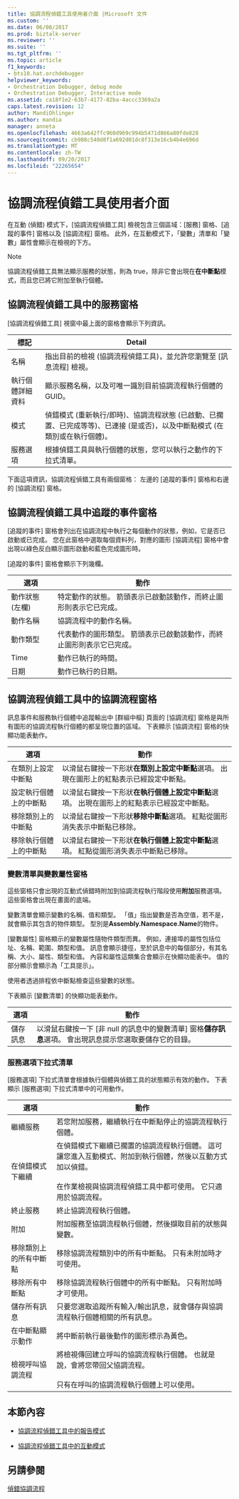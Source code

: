 ```yaml
---
title: 協調流程偵錯工具使用者介面 |Microsoft 文件
ms.custom: ''
ms.date: 06/08/2017
ms.prod: biztalk-server
ms.reviewer: ''
ms.suite: ''
ms.tgt_pltfrm: ''
ms.topic: article
f1_keywords:
- bts10.hat.orchdebugger
helpviewer_keywords:
- Orchestration Debugger, debug mode
- Orchestration Debugger, Interactive mode
ms.assetid: ca18f1e2-63b7-4177-82ba-4accc3369a2a
caps.latest.revision: 12
author: MandiOhlinger
ms.author: mandia
manager: anneta
ms.openlocfilehash: 4663a642ffc960d969c994b5471d866a80fde828
ms.sourcegitcommit: cb908c540d8f1a692d01dc8f313e16cb4b4e696d
ms.translationtype: MT
ms.contentlocale: zh-TW
ms.lasthandoff: 09/20/2017
ms.locfileid: "22265654"
---
```

# <a name="orchestration-debugger-user-interface"></a>協調流程偵錯工具使用者介面
在互動 (偵錯) 模式下，[協調流程偵錯工具] 檢視包含三個區域：[服務] 窗格、[追蹤的事件] 窗格以及 [協調流程] 窗格。 此外，在互動模式下，「變數」清單和「變數」屬性會顯示在檢視的下方。  
  
> [!NOTE]
>  協調流程偵錯工具無法顯示服務的狀態，則為 true，除非它會出現在**在中斷點**模式，而且您已將它附加至執行個體。  
  
## <a name="service-pane-in-orchestration-debugger"></a>協調流程偵錯工具中的服務窗格  
 [協調流程偵錯工具] 視窗中最上面的窗格會顯示下列資訊。  
  
|標記|Detail|  
|---------|------------|  
|名稱|指出目前的檢視 (協調流程偵錯工具)，並允許您瀏覽至 [訊息流程] 檢視。|  
|執行個體詳細資料|顯示服務名稱，以及可唯一識別目前協調流程執行個體的 GUID。|  
|模式|偵錯模式 (重新執行/即時)、協調流程狀態 (已啟動、已擱置、已完成等等)、已連接 (是或否)，以及中斷點模式 (在類別或在執行個體)。|  
|服務選項|根據偵錯工具與執行個體的狀態，您可以執行之動作的下拉式清單。|  
  
 下面這項資訊，協調流程偵錯工具有兩個窗格： 左邊的 [追蹤的事件] 窗格和右邊的 [協調流程] 窗格。  
  
## <a name="tracked-events-pane-in-orchestration-debugger"></a>協調流程偵錯工具中追蹤的事件窗格  
 [追蹤的事件] 窗格會列出在協調流程中執行之每個動作的狀態，例如，它是否已啟動或已完成。 您在此窗格中選取每個資料列，對應的圖形 [協調流程] 窗格中會出現以綠色反白顯示圖形啟動和藍色完成圖形時。  
  
 [追蹤的事件] 窗格會顯示下列幾欄。  
  
|選項|動作|  
|------------|------------|  
|動作狀態 (左欄)|特定動作的狀態。 箭頭表示已啟動該動作，而終止圖形則表示它已完成。|  
|動作名稱|協調流程中的動作名稱。|  
|動作類型|代表動作的圖形類型。 箭頭表示已啟動該動作，而終止圖形則表示它已完成。|  
|Time|動作已執行的時間。|  
|日期|動作已執行的日期。|  
  
## <a name="orchestration-pane-in-orchestration-debugger"></a>協調流程偵錯工具中的協調流程窗格  
 訊息事件和服務執行個體中追蹤輸出中 [群組中樞] 頁面的 [協調流程] 窗格是與所有圖形的協調流程執行個體的都呈現位置的區域。 下表顯示 [協調流程] 窗格的快顯功能表動作。  
  
|選項|動作|  
|------------|------------|  
|在類別上設定中斷點|以滑鼠右鍵按一下形狀**在類別上設定中斷點**選項。 出現在圖形上的紅點表示已經設定中斷點。|  
|設定執行個體上的中斷點|以滑鼠右鍵按一下形狀**在執行個體上設定中斷點**選項。 出現在圖形上的紅點表示已經設定中斷點。|  
|移除類別上的中斷點|以滑鼠右鍵按一下形狀**移除中斷點**選項。 紅點從圖形消失表示中斷點已移除。|  
|移除執行個體上的中斷點|以滑鼠右鍵按一下形狀**在執行個體上設定中斷點**選項。 紅點從圖形消失表示中斷點已移除。|  
  
### <a name="variable-list-and-variable-properties-panes"></a>變數清單與變數屬性窗格  
 這些窗格只會出現的互動式偵錯時附加到協調流程執行階段使用**附加**服務選項。 這些窗格會出現在畫面的底端。  
  
 變數清單會顯示變數的名稱、值和類型。 「值」指出變數是否為空值，若不是，就會顯示其包含的物件類型。 型別是**Assembly.Namespace.Name**的物件。  
  
 [變數屬性] 窗格顯示的變數屬性隨物件類型而異。 例如，連接埠的屬性包括位址、名稱、範圍、類型和值。 訊息會顯示捷徑，至於訊息中的每個部分，有其名稱、大小、屬性、類型和值。 內容和屬性這類集合會顯示在快顯功能表中。 值的部分顯示會顯示為「工具提示」。  
  
 使用者透過排程依中斷點檢查這些變數的狀態。  
  
 下表顯示 [變數清單] 的快顯功能表動作。  
  
|選項|動作|  
|------------|------------|  
|儲存訊息|以滑鼠右鍵按一下 [非 null 的訊息中的變數清單] 窗格**儲存訊息**選項。 會出現訊息提示您選取要儲存它的目錄。|  
  
### <a name="service-options-drop-down-list"></a>服務選項下拉式清單  
 [服務選項] 下拉式清單會根據執行個體與偵錯工具的狀態顯示有效的動作。 下表顯示 [服務選項] 下拉式清單中的可用動作。  
  
|選項|動作|  
|------------|------------|  
|繼續服務|若您附加服務，繼續執行在中斷點停止的協調流程執行個體。|  
|在偵錯模式下繼續|在偵錯模式下繼續已擱置的協調流程執行個體。 這可讓您進入互動模式、附加到執行個體，然後以互動方式加以偵錯。<br /><br /> 在作業檢視與協調流程偵錯工具中都可使用。 它只適用於協調流程。|  
|終止服務|終止協調流程執行個體。|  
|附加|附加服務至協調流程執行個體，然後擷取目前的狀態與變數。|  
|移除類別上的所有中斷點|移除協調流程類別中的所有中斷點。 只有未附加時才可使用。|  
|移除所有中斷點|移除協調流程執行個體中的所有中斷點。 只有附加時才可使用。|  
|儲存所有訊息|只要您選取追蹤所有輸入/輸出訊息，就會儲存與協調流程執行個體相關的所有訊息。|  
|在中斷點顯示動作|將中斷前執行最後動作的圖形標示為黃色。|  
|檢視呼叫協調流程|將檢視傳回建立呼叫的協調流程執行個體。 也就是說，會將您帶回父協調流程。<br /><br /> 只有在呼叫的協調流程執行個體上可以使用。|  
  
## <a name="in-this-section"></a>本節內容  
  
-   [協調流程偵錯工具中的報告模式](../core/reporting-mode-in-orchestration-debugger.md)  
  
-   [協調流程偵錯工具中的互動模式](../core/interactive-mode-in-orchestration-debugger.md)  
  
## <a name="see-also"></a>另請參閱  
 [偵錯協調流程](../core/debugging-an-orchestration.md)